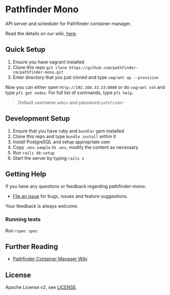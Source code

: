 # Pathfinder Mono

API server and scheduler for Pathfinder container manager.

Read the details on our wiki, [here][pathfinder-cm-wiki].

## Quick Setup

1. Ensure you have vagrant installed
2. Clone this repo `git clone https://github.com/pathfinder-cm/pathfinder-mono.git`
2. Enter directory that you just cloned and type `vagrant up --provision`

Now you can either open `http://192.168.33.33:8080` or do `vagrant ssh` and type `pfi get nodes`. For full list of commands, type `pfi help`.

> Default username `admin` and password `pathfinder`

## Development Setup

1. Ensure that you have ruby and `bundler` gem installed 
2. Clone this repo and type `bundle install` within it
3. Install PostgreSQL and setup appropriate user
4. Copy `.env.sample` to `.env`, modify the content as necessary
5. Run `rails db:setup`
6. Start the server by typing `rails s`

## Getting Help

If you have any questions or feedback regarding pathfinder-mono:

- [File an issue](https://github.com/pathfinder-cm/pathfinder-mono/issues/new) for bugs, issues and feature suggestions.

Your feedback is always welcome.

### Running tests

Run `rspec spec`

## Further Reading

- [Pathfinder Container Manager Wiki][pathfinder-cm-wiki]

[pathfinder-cm-wiki]: https://github.com/pathfinder-cm/wiki

## License

Apache License v2, see [LICENSE](LICENSE).
